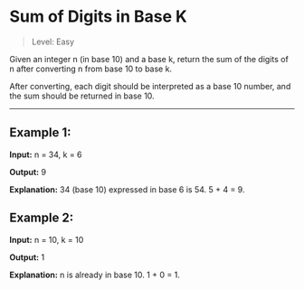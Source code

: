 # Sum of Digits in Base K

> Level: Easy

Given an integer n (in base 10) and a base k, return the sum of the digits of n after converting n from base 10 to base k.

After converting, each digit should be interpreted as a base 10 number, and the sum should be returned in base 10.

---

## Example 1:

**Input:** n = 34, k = 6

**Output:** 9

**Explanation:** 34 (base 10) expressed in base 6 is 54. 5 + 4 = 9.


## Example 2:

**Input:** n = 10, k = 10

**Output:** 1

**Explanation:** n is already in base 10. 1 + 0 = 1.
 